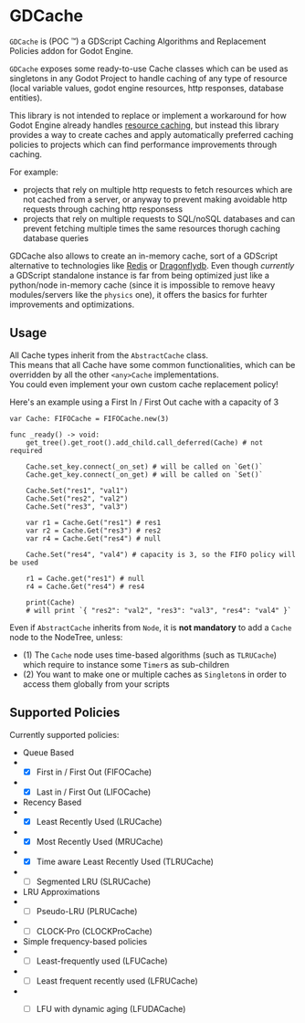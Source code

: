 # GDCache 
`GDCache` is (POC ™) a GDScript Caching Algorithms and Replacement Policies addon for Godot Engine.

`GDCache` exposes some ready-to-use Cache classes which can be used as singletons in any Godot Project to handle caching of any type of resource (local variable values, godot engine resources, http responses, database entities).

This library is not intended to replace or implement a workaround for how Godot Engine already handles [resource caching](https://docs.godotengine.org/en/stable/tutorials/scripting/resources.html), but instead this library provides a way to create caches and apply automatically preferred caching policies to projects which can find performance improvements through caching.

For example:
- projects that rely on multiple http requests to fetch resources which are not cached from a server, or anyway to prevent making avoidable http requests through caching http responsess
- projects that rely on multiple requests to SQL/noSQL databases and can prevent fetching multiple times the same resources thorugh caching database queries

GDCache also allows to create an in-memory cache, sort of a GDScript alternative to technologies like [Redis](https://redis.io/) or [Dragonflydb](https://dragonflydb.io/).
Even though *currently* a GDScript standalone instance is far from being optimized just like a python/node in-memory cache (since it is impossible to remove heavy modules/servers like the `physics` one), it offers the basics for furhter improvements and optimizations.

## Usage
All Cache types inherit from the `AbstractCache` class.  
This means that all Cache have some common functionalities, which can be overridden by all the other `<any>Cache` implementations.  
You could even implement your own custom cache replacement policy!  
  
Here's an example using a First In / First Out cache with a capacity of 3
```gdscript
var Cache: FIFOCache = FIFOCache.new(3)

func _ready() -> void:
    get_tree().get_root().add_child.call_deferred(Cache) # not required
    
    Cache.set_key.connect(_on_set) # will be called on `Get()`
    Cache.get_key.connect(_on_get) # will be called on `Set()`
    
    Cache.Set("res1", "val1")
    Cache.Set("res2", "val2")
    Cache.Set("res3", "val3")
    
    var r1 = Cache.Get("res1") # res1
    var r2 = Cache.Get("res3") # res2
    var r4 = Cache.Get("res4") # null
    
    Cache.Set("res4", "val4") # capacity is 3, so the FIFO policy will be used
    
    r1 = Cache.get("res1") # null
    r4 = Cache.Get("res4") # res4

    print(Cache)
    # will print `{ "res2": "val2", "res3": "val3", "res4": "val4" }`
```

Even if `AbstractCache` inherits from `Node`, it is **not mandatory** to add a `Cache` node to the NodeTree, unless:
- (1) The `Cache` node uses time-based algorithms (such as `TLRUCache`) which require to instance some `Timer`s as sub-children
- (2) You want to make one or multiple caches as `Singleton`s in order to access them globally from your scripts


## Supported Policies

Currently supported policies:
- Queue Based
- - [x] First in / First Out (FIFOCache)
- - [x] Last in / First Out (LIFOCache)
- Recency Based
- - [x] Least Recently Used (LRUCache)
- - [x] Most Recently Used (MRUCache)
- - [x] Time aware Least Recently Used (TLRUCache)
- - [ ] Segmented LRU (SLRUCache)
- LRU Approximations
- - [ ] Pseudo-LRU (PLRUCache)
- - [ ] CLOCK-Pro (CLOCKProCache)
- Simple frequency-based policies
- - [ ] Least-frequently used (LFUCache)
- - [ ] Least frequent recently used (LFRUCache)
- - [ ] LFU with dynamic aging (LFUDACache)

